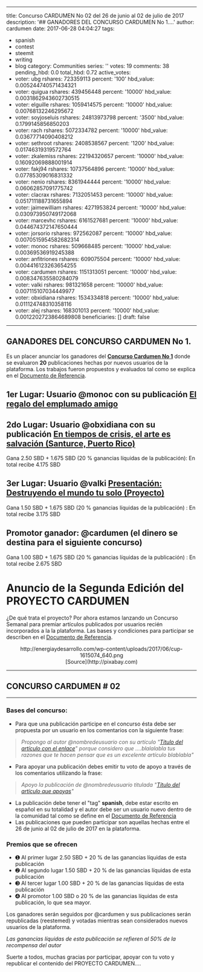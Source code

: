 
---
title: Concurso CARDUMEN No 02 del 26 de junio  al 02 de julio de 2017
description: '## GANADORES DEL CONCURSO CARDUMEN No 1....'
author: cardumen
date: 2017-06-28 04:04:27
tags:
- spanish
- contest
- steemit
- writing
- blog
category: Communities
series: ''
votes: 19
comments: 38
pending_hbd: 0.0
total_hbd: 0.72
active_votes:
- voter: ubg
  rshares: 723359113
  percent: '100'
  hbd_value: 0.005244740571434321
- voter: quigua
  rshares: 439456448
  percent: '10000'
  hbd_value: 0.0031862943602730515
- voter: elguille
  rshares: 1059414575
  percent: '10000'
  hbd_value: 0.00768132246295672
- voter: soyjoseluis
  rshares: 24813973798
  percent: '3500'
  hbd_value: 0.1799145856850203
- voter: rach
  rshares: 5072334782
  percent: '10000'
  hbd_value: 0.03677714090408212
- voter: sethroot
  rshares: 2408538567
  percent: '1200'
  hbd_value: 0.01746319319572764
- voter: zkalemiss
  rshares: 22194320657
  percent: '10000'
  hbd_value: 0.16092069888001914
- voter: fakj94
  rshares: 10737564896
  percent: '10000'
  hbd_value: 0.07785309016831332
- voter: nenio
  rshares: 8361944444
  percent: '10000'
  hbd_value: 0.06062857091775742
- voter: clacrax
  rshares: 7132051453
  percent: '10000'
  hbd_value: 0.051711188731655894
- voter: jaimewilliam
  rshares: 4271953824
  percent: '10000'
  hbd_value: 0.030973950749172068
- voter: marcevhc
  rshares: 6161527681
  percent: '10000'
  hbd_value: 0.044674372147650444
- voter: jorsorio
  rshares: 972562087
  percent: '10000'
  hbd_value: 0.0070515954582682314
- voter: monoc
  rshares: 509668485
  percent: '10000'
  hbd_value: 0.00369536919245388
- voter: anfitriones
  rshares: 609075504
  percent: '10000'
  hbd_value: 0.004416123263654255
- voter: cardumen
  rshares: 1151313051
  percent: '10000'
  hbd_value: 0.008347635580284079
- voter: valki
  rshares: 981321658
  percent: '10000'
  hbd_value: 0.007115107034449977
- voter: obxidiana
  rshares: 1534334818
  percent: '10000'
  hbd_value: 0.011124748310358116
- voter: alej
  rshares: 168301013
  percent: '10000'
  hbd_value: 0.0012202723864689808
beneficiaries: []
draft: false
---

## GANADORES DEL CONCURSO CARDUMEN No 1.
Es un placer anunciar los ganadores del [**Concurso Cardumen No 1**](https://steemit.com/spanish/@cardumen/concurso-cardumen-no-01-del-20-al-25-de-junio-de-2017) donde se evaluaron **20**  publicaciones hechas por nuevos usuarios de la plataforma. Los trabajos fueron propuestos y evaluados tal como se explica en el [Documento de Referencia](https://steemit.com/spanish/@cardumen/documento-referencial-del-proyecto-cardumen).

## 1er Lugar: Usuario @monoc con su publicación [El regalo del emplumado amigo](https://steemit.com/spanishchallenge/@monoc/spanishchallenge-14-entrada-1-el-regalo-del-emplumado-amigo)

## 2do Lugar: Usuario @obxidiana con su publicación [En tiempos de crisis, el arte es salvación (Santurce, Puerto Rico)]( https://steemit.com/spanish/@obxidiana/en-tiempos-de-crisis-el-arte-es-salvacion-santurce-puerto-rico)
Gana 2.50 SBD + 1.675 SBD (20 % ganancias líquidas de la publicación): En total recibe 4.175 SBD

## 3er Lugar: Usuario @valki [Presentación: Destruyendo el mundo tu solo (Proyecto)](https://steemit.com/spanish/@valki/presentacion-destruyendo-el-mundo-tu-solo-proyecto)
Gana 1.50 SBD + 1.675 SBD (20 % ganancias líquidas de la publicación) : En total recibe 3.175 SBD

## Promotor ganador: @cardumen (el dinero se destina para el siguiente concurso)
Gana 1.00 SBD + 1.675 SBD (20 % ganancias líquidas de la publicación) : En total recibe 2.675 SBD

# Anuncio de la Segunda Edición del **PROYECTO  CARDUMEN**

¿De qué trata el proyecto? Por ahora estamos lanzando un Concurso Semanal para premiar artículos publicados por usuarios recién incorporados a la la plataforma. Las bases y condiciones para participar se describen en el [Documento de Referencia](https://steemit.com/spanish/@cardumen/documento-referencial-del-proyecto-cardumen).

<center>http://energiaydesarrollo.com/wp-content/uploads/2017/06/cup-1615074_640.png</center>
<center>[Source](http://pixabay.com)</center>

---
## CONCURSO CARDUMEN # 02

---

### Bases del concurso:
- Para que una publicación participe en el concurso ésta debe ser propuesta por un usuario en los comentarios con la siguiente frase: 
>*Propongo al autor @nombredeusuario con su artículo "[Título del artículo con el enlace]()" porque considero que ....blalalabla tus razones que te hacen pensar que es un excelente artículo blablabla"*
- Para apoyar una publicación debes emitir tu voto de apoyo a través de los comentarios utilizando la frase:
> *Apoyo la publicación de @nombredeusuario titulada "[Título del artículo que apoyas]()"*
- La publicación debe tener el "tag" **spanish**, debe estar escrito en español en su totalidad y el autor debe ser un usuario nuevo dentro de la comunidad tal como se define en el [Documento de Referencia](https://steemit.com/spanish/@cardumen/documento-referencial-del-proyecto-cardumen)
- Las publicaciones que pueden participar son aquellas hechas entre el 26 de junio al 02 de julio de 2017 en la plataforma.

### Premios que se ofrecen
- ➊ Al primer lugar      2.50 SBD + 20 % de las ganancias líquidas de esta publicación
- ➋ Al segundo lugar  1.50 SBD + 20 % de las ganancias líquidas de esta publicación
- ➌ Al tercer lugar        1.00 SBD + 20 % de las ganancias líquidas de esta publicación
- ➍ Al promotor            1.00 SBD o 20 % de las ganancias líquidas de esta publicación, lo que sea mayor.

Los ganadores serán seguidos por @cardumen y sus publicaciones serán republicadas (reestemed) y votadas mientras sean considerados nuevos usuarios de la plataforma. 

*Las ganancias líquidas de esta publicación se refieren al 50% de la recompensa del autor*

Suerte a todos, muchas gracias por participar,  apoyar con tu voto y  republicar el contenido del PROYECTO CARDUMEN.... 